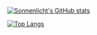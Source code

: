<!--
**Sonnenlicht-as/Sonnenlicht-as** is a ✨ _special_ ✨ repository because its `README.md` (this file) appears on your GitHub profile.

Here are some ideas to get you started:

- 🔭 I’m currently working on ...
- 🌱 I’m currently learning ...
- 👯 I’m looking to collaborate on ...
- 🤔 I’m looking for help with ...
- 💬 Ask me about ...
- 📫 How to reach me: ...
- 😄 Pronouns: ...
- ⚡ Fun fact: ...
-->

[![Sonnenlicht's GitHub stats](https://github-readme-stats.vercel.app/api?username=Sonnenlicht-as&count_private=true)](https://github.com/anuraghazra/github-readme-stats)


<!-- ![Sonnenlicht's GitHub stats](https://github-readme-stats.vercel.app/api?username=Sonnenlicht-as&show_icons=true&theme=radical) -->


[![Top Langs](https://github-readme-stats.vercel.app/api/top-langs/?username=Sonnenlicht-as&layout=compact&count_private=true&langs_count=3)](https://github.com/anuraghazra/github-readme-stats)
